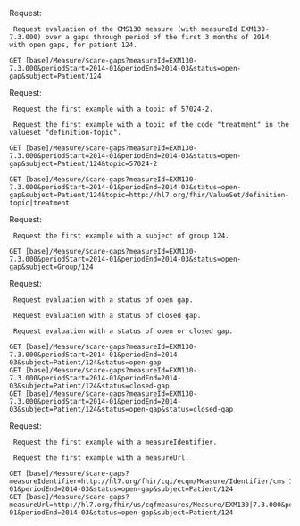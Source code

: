 
Request: 
     
     Request evaluation of the CMS130 measure (with measureId EXM130-7.3.000) over a gaps through period of the first 3 months of 2014, with open gaps, for patient 124.
     
~~~
GET [base]/Measure/$care-gaps?measureId=EXM130-7.3.000&periodStart=2014-01&periodEnd=2014-03&status=open-gap&subject=Patient/124
~~~

Request: 
     
     Request the first example with a topic of 57024-2.
     
     Request the first example with a topic of the code "treatment" in the valueset "definition-topic".

~~~
GET [base]/Measure/$care-gaps?measureId=EXM130-7.3.000&periodStart=2014-01&periodEnd=2014-03&status=open-gap&subject=Patient/124&topic=57024-2

GET [base]/Measure/$care-gaps?measureId=EXM130-7.3.000&periodStart=2014-01&periodEnd=2014-03&status=open-gap&subject=Patient/124&topic=http://hl7.org/fhir/ValueSet/definition-topic|treatment
~~~

Request: 
     
     Request the first example with a subject of group 124.

~~~
GET [base]/Measure/$care-gaps?measureId=EXM130-7.3.000&periodStart=2014-01&periodEnd=2014-03&status=open-gap&subject=Group/124
~~~

Request: 
     
     Request evaluation with a status of open gap.
     
     Request evaluation with a status of closed gap.
     
     Request evaluation with a status of open or closed gap.

~~~
GET [base]/Measure/$care-gaps?measureId=EXM130-7.3.000&periodStart=2014-01&periodEnd=2014-03&subject=Patient/124&status=open-gap
GET [base]/Measure/$care-gaps?measureId=EXM130-7.3.000&periodStart=2014-01&periodEnd=2014-03&subject=Patient/124&status=closed-gap
GET [base]/Measure/$care-gaps?measureId=EXM130-7.3.000&periodStart=2014-01&periodEnd=2014-03&subject=Patient/124&status=open-gap&status=closed-gap
~~~

Request: 
     
     Request the first example with a measureIdentifier.
     
     Request the first example with a measureUrl.

~~~
GET [base]/Measure/$care-gaps?measureIdentifier=http://hl7.org/fhir/cqi/ecqm/Measure/Identifier/cms|130&periodStart=2014-01&periodEnd=2014-03&status=open-gap&subject=Patient/124
GET [base]/Measure/$care-gaps?measureUrl=http://hl7.org/fhir/us/cqfmeasures/Measure/EXM130|7.3.000&periodStart=2014-01&periodEnd=2014-03&status=open-gap&subject=Patient/124
~~~